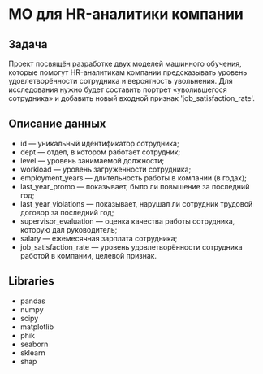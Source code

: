 # МО для HR-аналитики компании
## Задача
Проект посвящён разработке двух моделей машинного обучения, которые помогут HR-аналитикам компании предсказывать уровень удовлетворённости сотрудника и вероятность увольнения. Для исследования нужно будет составить портрет «уволившегося сотрудника» и добавить новый входной признак 'job_satisfaction_rate'. 
## Описание данных

* id — уникальный идентификатор сотрудника;
* dept — отдел, в котором работает сотрудник;
* level — уровень занимаемой должности;
* workload — уровень загруженности сотрудника;
* employment_years — длительность работы в компании (в годах);
* last_year_promo — показывает, было ли повышение за последний год;
* last_year_violations — показывает, нарушал ли сотрудник трудовой договор за последний год;
* supervisor_evaluation — оценка качества работы сотрудника, которую дал руководитель;
* salary — ежемесячная зарплата сотрудника;
* job_satisfaction_rate — уровень удовлетворённости сотрудника работой в компании, целевой признак.

  

## Libraries

* pandas
* numpy
* scipy
* matplotlib
* phik
* seaborn
* sklearn
* shap

